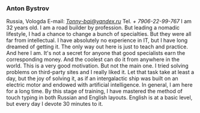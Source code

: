 ### **Anton Bystrov**
Russia, Vologda
E-mail: *Tonny-bai@yandex.ru*
Tel. *+ 7906-22-99-767*
I am 32 years old. I am a road builder by profession. But leading a nomadic lifestyle, I had a chance to change a bunch of specialties. But they were all far from intellectual.
I have absolutely no experience in IT, but I have long dreamed of getting it. The only way out here is just to teach and practice. And here I am.
It's not a secret for anyone that good specialists earn the corresponding money. And the coolest can do it from anywhere in the world. This is a very good motivation. But not the main one.
I tried solving problems on third-party sites and I really liked it. Let that task take at least a day, but the joy of solving it, as if an intergalactic ship was built on an electric motor and endowed with artificial intelligence. In general, I am here for a long time.
By this stage of training, I have mastered the method of touch typing in both Russian and English layouts.
English is at a basic level, but every day I devote 30 minutes to it.
